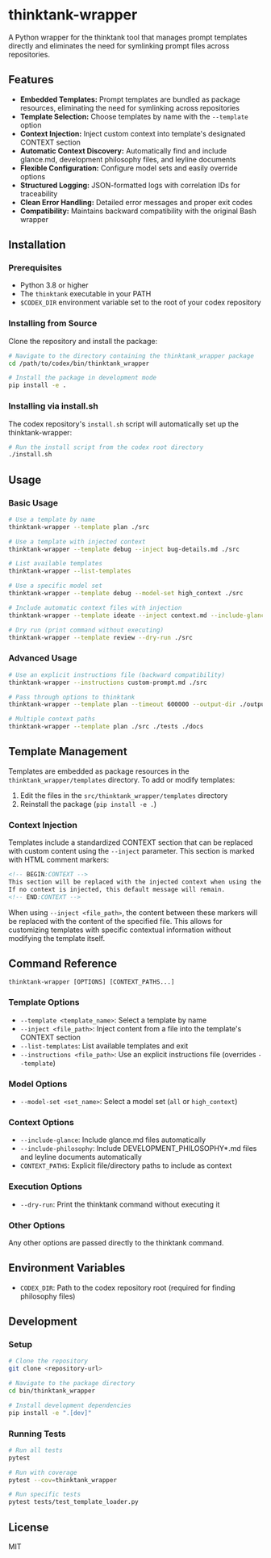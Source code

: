 # thinktank-wrapper

A Python wrapper for the thinktank tool that manages prompt templates directly and eliminates the need for symlinking prompt files across repositories.

## Features

- **Embedded Templates:** Prompt templates are bundled as package resources, eliminating the need for symlinking across repositories
- **Template Selection:** Choose templates by name with the `--template` option
- **Context Injection:** Inject custom context into template's designated CONTEXT section
- **Automatic Context Discovery:** Automatically find and include glance.md, development philosophy files, and leyline documents
- **Flexible Configuration:** Configure model sets and easily override options
- **Structured Logging:** JSON-formatted logs with correlation IDs for traceability
- **Clean Error Handling:** Detailed error messages and proper exit codes
- **Compatibility:** Maintains backward compatibility with the original Bash wrapper

## Installation

### Prerequisites

- Python 3.8 or higher
- The `thinktank` executable in your PATH
- `$CODEX_DIR` environment variable set to the root of your codex repository

### Installing from Source

Clone the repository and install the package:

```bash
# Navigate to the directory containing the thinktank_wrapper package
cd /path/to/codex/bin/thinktank_wrapper

# Install the package in development mode
pip install -e .
```

### Installing via install.sh

The codex repository's `install.sh` script will automatically set up the thinktank-wrapper:

```bash
# Run the install script from the codex root directory
./install.sh
```

## Usage

### Basic Usage

```bash
# Use a template by name
thinktank-wrapper --template plan ./src

# Use a template with injected context
thinktank-wrapper --template debug --inject bug-details.md ./src

# List available templates
thinktank-wrapper --list-templates

# Use a specific model set
thinktank-wrapper --template debug --model-set high_context ./src

# Include automatic context files with injection
thinktank-wrapper --template ideate --inject context.md --include-glance --include-philosophy ./src

# Dry run (print command without executing)
thinktank-wrapper --template review --dry-run ./src
```

### Advanced Usage

```bash
# Use an explicit instructions file (backward compatibility)
thinktank-wrapper --instructions custom-prompt.md ./src

# Pass through options to thinktank
thinktank-wrapper --template plan --timeout 600000 --output-dir ./output ./src

# Multiple context paths
thinktank-wrapper --template plan ./src ./tests ./docs
```

## Template Management

Templates are embedded as package resources in the `thinktank_wrapper/templates` directory. To add or modify templates:

1. Edit the files in the `src/thinktank_wrapper/templates` directory
2. Reinstall the package (`pip install -e .`)

### Context Injection

Templates include a standardized CONTEXT section that can be replaced with custom content using the `--inject` parameter. This section is marked with HTML comment markers:

```markdown
<!-- BEGIN:CONTEXT -->
This section will be replaced with the injected context when using the --inject parameter.
If no context is injected, this default message will remain.
<!-- END:CONTEXT -->
```

When using `--inject <file_path>`, the content between these markers will be replaced with the content of the specified file. This allows for customizing templates with specific contextual information without modifying the template itself.

## Command Reference

```
thinktank-wrapper [OPTIONS] [CONTEXT_PATHS...]
```

### Template Options

- `--template <template_name>`: Select a template by name
- `--inject <file_path>`: Inject content from a file into the template's CONTEXT section
- `--list-templates`: List available templates and exit
- `--instructions <file_path>`: Use an explicit instructions file (overrides `--template`)

### Model Options

- `--model-set <set_name>`: Select a model set (`all` or `high_context`)

### Context Options

- `--include-glance`: Include glance.md files automatically
- `--include-philosophy`: Include DEVELOPMENT_PHILOSOPHY*.md files and leyline documents automatically
- `CONTEXT_PATHS`: Explicit file/directory paths to include as context

### Execution Options

- `--dry-run`: Print the thinktank command without executing it

### Other Options

Any other options are passed directly to the thinktank command.

## Environment Variables

- `CODEX_DIR`: Path to the codex repository root (required for finding philosophy files)

## Development

### Setup

```bash
# Clone the repository
git clone <repository-url>

# Navigate to the package directory
cd bin/thinktank_wrapper

# Install development dependencies
pip install -e ".[dev]"
```

### Running Tests

```bash
# Run all tests
pytest

# Run with coverage
pytest --cov=thinktank_wrapper

# Run specific tests
pytest tests/test_template_loader.py
```

## License

MIT